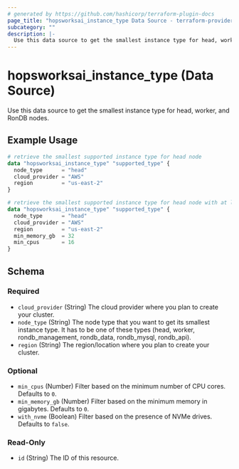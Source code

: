 ```yaml
---
# generated by https://github.com/hashicorp/terraform-plugin-docs
page_title: "hopsworksai_instance_type Data Source - terraform-provider-hopsworksai"
subcategory: ""
description: |-
  Use this data source to get the smallest instance type for head, worker, and RonDB nodes.
---
```


# hopsworksai_instance_type (Data Source)

Use this data source to get the smallest instance type for head, worker, and RonDB nodes.

## Example Usage

```terraform
# retrieve the smallest supported instance type for head node
data "hopsworksai_instance_type" "supported_type" {
  node_type      = "head"
  cloud_provider = "AWS"
  region         = "us-east-2"
}

# retrieve the smallest supported instance type for head node with at least 32 GB memory and 16 vCPUs
data "hopsworksai_instance_type" "supported_type" {
  node_type      = "head"
  cloud_provider = "AWS"
  region         = "us-east-2"
  min_memory_gb  = 32
  min_cpus       = 16
}
```

<!-- schema generated by tfplugindocs -->
## Schema

### Required

- `cloud_provider` (String) The cloud provider where you plan to create your cluster.
- `node_type` (String) The node type that you want to get its smallest instance type. It has to be one of these types (head, worker, rondb_management, rondb_data, rondb_mysql, rondb_api).
- `region` (String) The region/location where you plan to create your cluster.

### Optional

- `min_cpus` (Number) Filter based on the minimum number of CPU cores. Defaults to `0`.
- `min_memory_gb` (Number) Filter based on the minimum memory in gigabytes. Defaults to `0`.
- `with_nvme` (Boolean) Filter based on the presence of NVMe drives. Defaults to `false`.

### Read-Only

- `id` (String) The ID of this resource.
